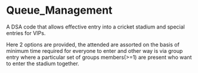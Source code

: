 # Queue_Management
A DSA code that allows effective entry into a cricket stadium and special entries for VIPs. 

Here 2 options are provided, the attended are assorted on the basis of minimum time required for everyone to enter and other way is via group entry where a particular set of groups members(>=1) are present who want to enter the stadium together. 